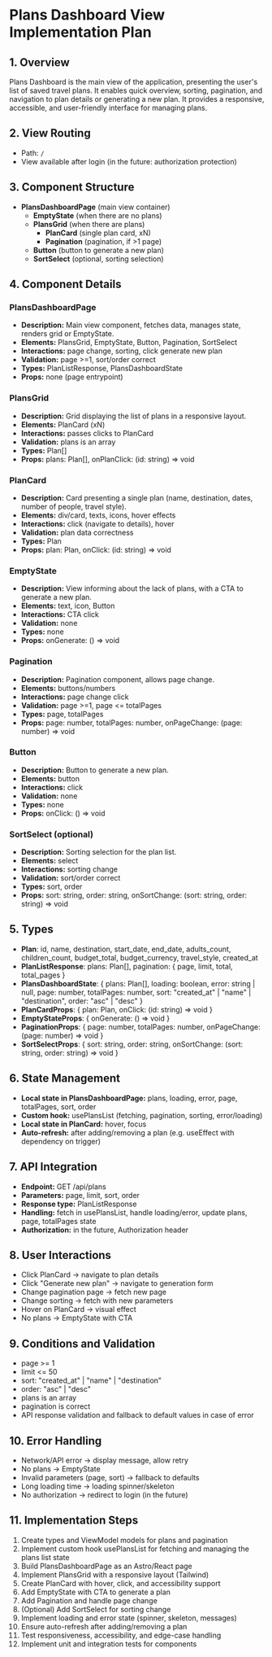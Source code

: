 # Plans Dashboard View Implementation Plan

## 1. Overview

Plans Dashboard is the main view of the application, presenting the user's list of saved travel plans. It enables quick overview, sorting, pagination, and navigation to plan details or generating a new plan. It provides a responsive, accessible, and user-friendly interface for managing plans.

## 2. View Routing

- Path: `/`
- View available after login (in the future: authorization protection)

## 3. Component Structure

- **PlansDashboardPage** (main view container)
  - **EmptyState** (when there are no plans)
  - **PlansGrid** (when there are plans)
    - **PlanCard** (single plan card, xN)
    - **Pagination** (pagination, if >1 page)
  - **Button** (button to generate a new plan)
  - **SortSelect** (optional, sorting selection)

## 4. Component Details

### PlansDashboardPage

- **Description:** Main view component, fetches data, manages state, renders grid or EmptyState.
- **Elements:** PlansGrid, EmptyState, Button, Pagination, SortSelect
- **Interactions:** page change, sorting, click generate new plan
- **Validation:** page >=1, sort/order correct
- **Types:** PlanListResponse, PlansDashboardState
- **Props:** none (page entrypoint)

### PlansGrid

- **Description:** Grid displaying the list of plans in a responsive layout.
- **Elements:** PlanCard (xN)
- **Interactions:** passes clicks to PlanCard
- **Validation:** plans is an array
- **Types:** Plan[]
- **Props:** plans: Plan[], onPlanClick: (id: string) => void

### PlanCard

- **Description:** Card presenting a single plan (name, destination, dates, number of people, travel style).
- **Elements:** div/card, texts, icons, hover effects
- **Interactions:** click (navigate to details), hover
- **Validation:** plan data correctness
- **Types:** Plan
- **Props:** plan: Plan, onClick: (id: string) => void

### EmptyState

- **Description:** View informing about the lack of plans, with a CTA to generate a new plan.
- **Elements:** text, icon, Button
- **Interactions:** CTA click
- **Validation:** none
- **Types:** none
- **Props:** onGenerate: () => void

### Pagination

- **Description:** Pagination component, allows page change.
- **Elements:** buttons/numbers
- **Interactions:** page change click
- **Validation:** page >=1, page <= totalPages
- **Types:** page, totalPages
- **Props:** page: number, totalPages: number, onPageChange: (page: number) => void

### Button

- **Description:** Button to generate a new plan.
- **Elements:** button
- **Interactions:** click
- **Validation:** none
- **Types:** none
- **Props:** onClick: () => void

### SortSelect (optional)

- **Description:** Sorting selection for the plan list.
- **Elements:** select
- **Interactions:** sorting change
- **Validation:** sort/order correct
- **Types:** sort, order
- **Props:** sort: string, order: string, onSortChange: (sort: string, order: string) => void

## 5. Types

- **Plan**: id, name, destination, start_date, end_date, adults_count, children_count, budget_total, budget_currency, travel_style, created_at
- **PlanListResponse**: plans: Plan[], pagination: { page, limit, total, total_pages }
- **PlansDashboardState**: {
  plans: Plan[],
  loading: boolean,
  error: string | null,
  page: number,
  totalPages: number,
  sort: "created_at" | "name" | "destination",
  order: "asc" | "desc"
  }
- **PlanCardProps**: { plan: Plan, onClick: (id: string) => void }
- **EmptyStateProps**: { onGenerate: () => void }
- **PaginationProps**: { page: number, totalPages: number, onPageChange: (page: number) => void }
- **SortSelectProps**: { sort: string, order: string, onSortChange: (sort: string, order: string) => void }

## 6. State Management

- **Local state in PlansDashboardPage:** plans, loading, error, page, totalPages, sort, order
- **Custom hook:** usePlansList (fetching, pagination, sorting, error/loading)
- **Local state in PlanCard:** hover, focus
- **Auto-refresh:** after adding/removing a plan (e.g. useEffect with dependency on trigger)

## 7. API Integration

- **Endpoint:** GET /api/plans
- **Parameters:** page, limit, sort, order
- **Response type:** PlanListResponse
- **Handling:** fetch in usePlansList, handle loading/error, update plans, page, totalPages state
- **Authorization:** in the future, Authorization header

## 8. User Interactions

- Click PlanCard → navigate to plan details
- Click "Generate new plan" → navigate to generation form
- Change pagination page → fetch new page
- Change sorting → fetch with new parameters
- Hover on PlanCard → visual effect
- No plans → EmptyState with CTA

## 9. Conditions and Validation

- page >= 1
- limit <= 50
- sort: "created_at" | "name" | "destination"
- order: "asc" | "desc"
- plans is an array
- pagination is correct
- API response validation and fallback to default values in case of error

## 10. Error Handling

- Network/API error → display message, allow retry
- No plans → EmptyState
- Invalid parameters (page, sort) → fallback to defaults
- Long loading time → loading spinner/skeleton
- No authorization → redirect to login (in the future)

## 11. Implementation Steps

1. Create types and ViewModel models for plans and pagination
2. Implement custom hook usePlansList for fetching and managing the plans list state
3. Build PlansDashboardPage as an Astro/React page
4. Implement PlansGrid with a responsive layout (Tailwind)
5. Create PlanCard with hover, click, and accessibility support
6. Add EmptyState with CTA to generate a plan
7. Add Pagination and handle page change
8. (Optional) Add SortSelect for sorting change
9. Implement loading and error state (spinner, skeleton, messages)
10. Ensure auto-refresh after adding/removing a plan
11. Test responsiveness, accessibility, and edge-case handling
12. Implement unit and integration tests for components
